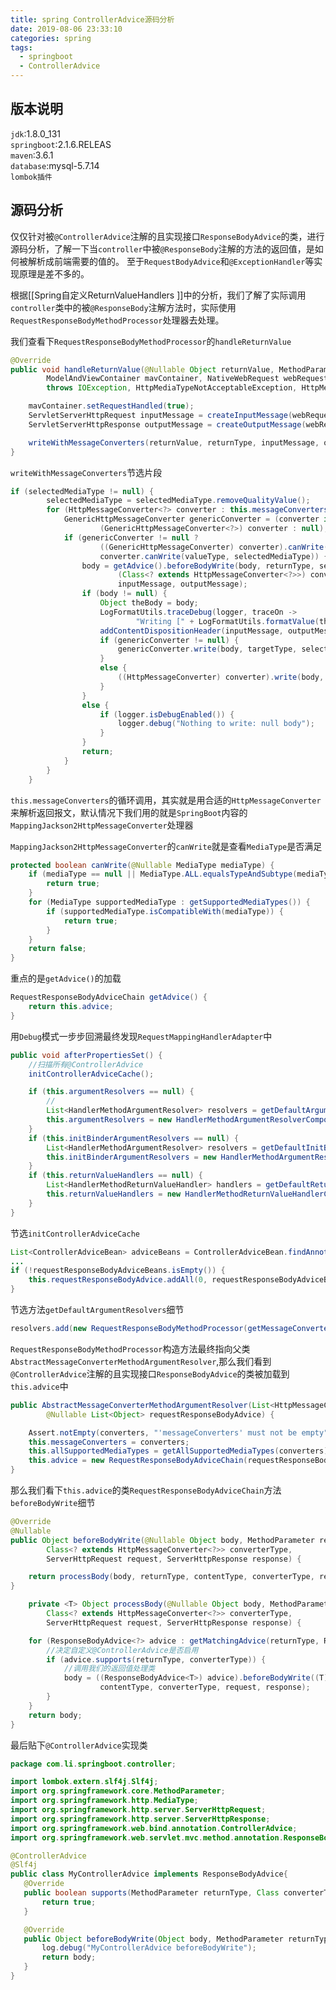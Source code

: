 ```yaml
---
title: spring ControllerAdvice源码分析
date: 2019-08-06 23:33:10
categories: spring
tags:
  - springboot
  - ControllerAdvice
---
```


## 版本说明

`jdk`:1.8.0_131  
`springboot`:2.1.6.RELEAS  
`maven`:3.6.1  
`database`:mysql-5.7.14  
`lombok插件`

## 源码分析

仅仅针对被`@ControllerAdvice`注解的且实现接口`ResponseBodyAdvice`的类，进行源码分析，了解一下当`controller`中被`@ResponseBody`注解的方法的返回值，是如何被解析成前端需要的值的。
至于`RequestBodyAdvice`和`@ExceptionHandler`等实现原理是差不多的。

根据[[Spring自定义ReturnValueHandlers ]]中的分析，我们了解了实际调用`controller`类中的被`@ResponseBody`注解方法时，实际使用`RequestResponseBodyMethodProcessor`处理器去处理。

我们查看下`RequestResponseBodyMethodProcessor`的`handleReturnValue`

```java
@Override
public void handleReturnValue(@Nullable Object returnValue, MethodParameter returnType,
        ModelAndViewContainer mavContainer, NativeWebRequest webRequest)
        throws IOException, HttpMediaTypeNotAcceptableException, HttpMessageNotWritableException {

    mavContainer.setRequestHandled(true);
    ServletServerHttpRequest inputMessage = createInputMessage(webRequest);
    ServletServerHttpResponse outputMessage = createOutputMessage(webRequest);

    writeWithMessageConverters(returnValue, returnType, inputMessage, outputMessage);
}
```

`writeWithMessageConverters`节选片段

```java
if (selectedMediaType != null) {
        selectedMediaType = selectedMediaType.removeQualityValue();
        for (HttpMessageConverter<?> converter : this.messageConverters) {
            GenericHttpMessageConverter genericConverter = (converter instanceof GenericHttpMessageConverter ?
                    (GenericHttpMessageConverter<?>) converter : null);
            if (genericConverter != null ?
                    ((GenericHttpMessageConverter) converter).canWrite(targetType, valueType, selectedMediaType) :
                    converter.canWrite(valueType, selectedMediaType)) {
                body = getAdvice().beforeBodyWrite(body, returnType, selectedMediaType,
                        (Class<? extends HttpMessageConverter<?>>) converter.getClass(),
                        inputMessage, outputMessage);
                if (body != null) {
                    Object theBody = body;
                    LogFormatUtils.traceDebug(logger, traceOn ->
                            "Writing [" + LogFormatUtils.formatValue(theBody, !traceOn) + "]");
                    addContentDispositionHeader(inputMessage, outputMessage);
                    if (genericConverter != null) {
                        genericConverter.write(body, targetType, selectedMediaType, outputMessage);
                    }
                    else {
                        ((HttpMessageConverter) converter).write(body, selectedMediaType, outputMessage);
                    }
                }
                else {
                    if (logger.isDebugEnabled()) {
                        logger.debug("Nothing to write: null body");
                    }
                }
                return;
            }
        }
    }

```

`this.messageConverters`的循环调用，其实就是用合适的`HttpMessageConverter`来解析返回报文，默认情况下我们用的就是`SpringBoot`内容的`MappingJackson2HttpMessageConverter`处理器

`MappingJackson2HttpMessageConverter`的`canWrite`就是查看`MediaType`是否满足

```java
protected boolean canWrite(@Nullable MediaType mediaType) {
    if (mediaType == null || MediaType.ALL.equalsTypeAndSubtype(mediaType)) {
        return true;
    }
    for (MediaType supportedMediaType : getSupportedMediaTypes()) {
        if (supportedMediaType.isCompatibleWith(mediaType)) {
            return true;
        }
    }
    return false;
}
```

重点的是`getAdvice()`的加载

```java
RequestResponseBodyAdviceChain getAdvice() {
    return this.advice;
}
```

用`Debug`模式一步步回溯最终发现`RequestMappingHandlerAdapter`中

```java
public void afterPropertiesSet() {
    //扫描所有@ControllerAdvice
    initControllerAdviceCache();

    if (this.argumentResolvers == null) {
        //
        List<HandlerMethodArgumentResolver> resolvers = getDefaultArgumentResolvers();
        this.argumentResolvers = new HandlerMethodArgumentResolverComposite().addResolvers(resolvers);
    }
    if (this.initBinderArgumentResolvers == null) {
        List<HandlerMethodArgumentResolver> resolvers = getDefaultInitBinderArgumentResolvers();
        this.initBinderArgumentResolvers = new HandlerMethodArgumentResolverComposite().addResolvers(resolvers);
    }
    if (this.returnValueHandlers == null) {
        List<HandlerMethodReturnValueHandler> handlers = getDefaultReturnValueHandlers();
        this.returnValueHandlers = new HandlerMethodReturnValueHandlerComposite().addHandlers(handlers);
    }
}
```

节选`initControllerAdviceCache`

```java
List<ControllerAdviceBean> adviceBeans = ControllerAdviceBean.findAnnotatedBeans(getApplicationContext());
...
if (!requestResponseBodyAdviceBeans.isEmpty()) {
    this.requestResponseBodyAdvice.addAll(0, requestResponseBodyAdviceBeans);
}

```

节选方法`getDefaultArgumentResolvers`细节

```java
resolvers.add(new RequestResponseBodyMethodProcessor(getMessageConverters(), this.requestResponseBodyAdvice));

```

`RequestResponseBodyMethodProcessor`构造方法最终指向父类`AbstractMessageConverterMethodArgumentResolver`,那么我们看到`@ControllerAdvice`注解的且实现接口`ResponseBodyAdvice`的类被加载到`this.advice`中

```java
public AbstractMessageConverterMethodArgumentResolver(List<HttpMessageConverter<?>> converters,
        @Nullable List<Object> requestResponseBodyAdvice) {

    Assert.notEmpty(converters, "'messageConverters' must not be empty");
    this.messageConverters = converters;
    this.allSupportedMediaTypes = getAllSupportedMediaTypes(converters);
    this.advice = new RequestResponseBodyAdviceChain(requestResponseBodyAdvice);
}
```

那么我们看下`this.advice`的类`RequestResponseBodyAdviceChain`方法`beforeBodyWrite`细节

```java
@Override
@Nullable
public Object beforeBodyWrite(@Nullable Object body, MethodParameter returnType, MediaType contentType,
        Class<? extends HttpMessageConverter<?>> converterType,
        ServerHttpRequest request, ServerHttpResponse response) {

    return processBody(body, returnType, contentType, converterType, request, response);
}

    private <T> Object processBody(@Nullable Object body, MethodParameter returnType, MediaType contentType,
        Class<? extends HttpMessageConverter<?>> converterType,
        ServerHttpRequest request, ServerHttpResponse response) {

    for (ResponseBodyAdvice<?> advice : getMatchingAdvice(returnType, ResponseBodyAdvice.class)) {
        //决定自定义@ControllerAdvice是否启用
        if (advice.supports(returnType, converterType)) {
            //调用我们的返回值处理类
            body = ((ResponseBodyAdvice<T>) advice).beforeBodyWrite((T) body, returnType,
                    contentType, converterType, request, response);
        }
    }
    return body;
}
```

最后贴下`@ControllerAdvice`实现类

```java
package com.li.springboot.controller;

import lombok.extern.slf4j.Slf4j;
import org.springframework.core.MethodParameter;
import org.springframework.http.MediaType;
import org.springframework.http.server.ServerHttpRequest;
import org.springframework.http.server.ServerHttpResponse;
import org.springframework.web.bind.annotation.ControllerAdvice;
import org.springframework.web.servlet.mvc.method.annotation.ResponseBodyAdvice;

@ControllerAdvice
@Slf4j
public class MyControllerAdvice implements ResponseBodyAdvice{
   @Override
   public boolean supports(MethodParameter returnType, Class converterType) {
       return true;
   }

   @Override
   public Object beforeBodyWrite(Object body, MethodParameter returnType, MediaType selectedContentType, Class selectedConverterType, ServerHttpRequest request, ServerHttpResponse response) {
       log.debug("MyControllerAdvice beforeBodyWrite");
       return body;
   }
}
```
